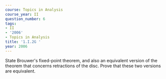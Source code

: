 ```yaml
---
course: Topics in Analysis
course_year: II
question_number: 6
tags:
- II
- '2006'
- Topics in Analysis
title: '1.I.2G '
year: 2006
---
```



State Brouwer's fixed-point theorem, and also an equivalent version of the theorem that concerns retractions of the disc. Prove that these two versions are equivalent.